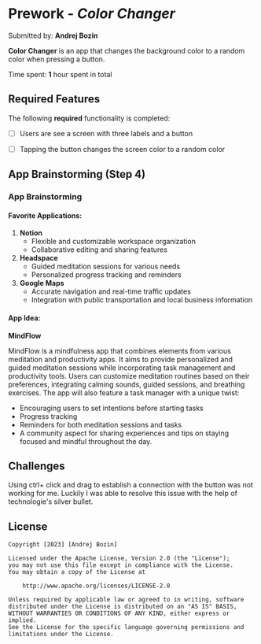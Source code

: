 # Prework - *Color Changer*

Submitted by: **Andrej Bozin**

**Color Changer** is an app that changes the background color to a random color when pressing a button. 

Time spent: **1** hour spent in total

## Required Features

The following **required** functionality is completed:

- [ ] Users are see a screen with three labels and a button
- [ ] Tapping the button changes the screen color to a random color
 


## App Brainstorming (Step 4)
### App Brainstorming

#### Favorite Applications:

1. **Notion**
   - Flexible and customizable workspace organization
   - Collaborative editing and sharing features
2. **Headspace**
   - Guided meditation sessions for various needs
   - Personalized progress tracking and reminders
3. **Google Maps**
   - Accurate navigation and real-time traffic updates
   - Integration with public transportation and local business information

#### App Idea: 

**MindFlow**

MindFlow is a mindfulness app that combines elements from various meditation and productivity apps. It aims to provide personalized and guided meditation sessions while incorporating task management and productivity tools. Users can customize meditation routines based on their preferences, integrating calming sounds, guided sessions, and breathing exercises. The app will also feature a task manager with a unique twist:
   - Encouraging users to set intentions before starting tasks
   - Progress tracking
   - Reminders for both meditation sessions and tasks
   - A community aspect for sharing experiences and tips on staying focused and mindful throughout the day.

## Challenges
Using ctrl+ click and drag to establish a connection with the button was not working for me. Luckily I was able to resolve this issue with the help of technologie's silver bullet.

## License

    Copyright [2023] [Andrej Bozin]

    Licensed under the Apache License, Version 2.0 (the "License");
    you may not use this file except in compliance with the License.
    You may obtain a copy of the License at

        http://www.apache.org/licenses/LICENSE-2.0

    Unless required by applicable law or agreed to in writing, software
    distributed under the License is distributed on an "AS IS" BASIS,
    WITHOUT WARRANTIES OR CONDITIONS OF ANY KIND, either express or implied.
    See the License for the specific language governing permissions and
    limitations under the License.

